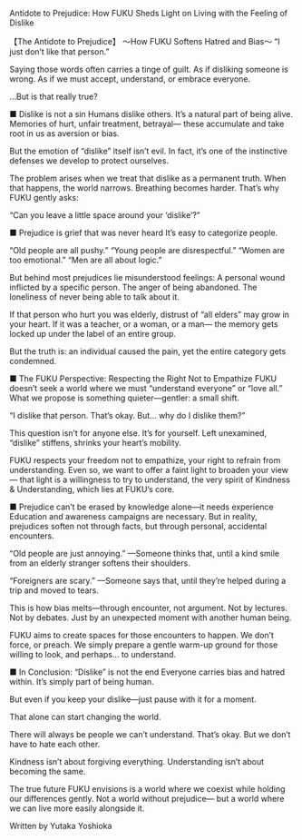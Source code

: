 Antidote to Prejudice: How FUKU Sheds Light on Living with the Feeling of Dislike

【The Antidote to Prejudice】
〜How FUKU Softens Hatred and Bias〜
“I just don’t like that person.”

Saying those words often carries a tinge of guilt.
As if disliking someone is wrong.
As if we must accept, understand, or embrace everyone.

…But is that really true?

■ Dislike is not a sin
Humans dislike others.
It’s a natural part of being alive.
Memories of hurt, unfair treatment, betrayal—
these accumulate and take root in us as aversion or bias.

But the emotion of “dislike” itself isn’t evil.
In fact, it’s one of the instinctive defenses we develop to protect ourselves.

The problem arises when we treat that dislike as a permanent truth.
When that happens, the world narrows.
Breathing becomes harder.
That’s why FUKU gently asks:

“Can you leave a little space around your ‘dislike’?”

■ Prejudice is grief that was never heard
It’s easy to categorize people.

“Old people are all pushy.”
“Young people are disrespectful.”
“Women are too emotional.”
“Men are all about logic.”

But behind most prejudices lie misunderstood feelings:
A personal wound inflicted by a specific person.
The anger of being abandoned.
The loneliness of never being able to talk about it.

If that person who hurt you was elderly,
distrust of “all elders” may grow in your heart.
If it was a teacher, or a woman, or a man—
the memory gets locked up under the label of an entire group.

But the truth is:
an individual caused the pain, yet the entire category gets condemned.

■ The FUKU Perspective: Respecting the Right Not to Empathize
FUKU doesn’t seek a world where we must “understand everyone” or “love all.”
What we propose is something quieter—gentler: a small shift.

“I dislike that person. That’s okay.
But… why do I dislike them?”

This question isn’t for anyone else.
It’s for yourself.
Left unexamined, “dislike” stiffens, shrinks your heart’s mobility.

FUKU respects your freedom not to empathize, your right to refrain from understanding.
Even so, we want to offer a faint light to broaden your view—
that light is a willingness to try to understand,
the very spirit of Kindness & Understanding,
which lies at FUKU’s core.

■ Prejudice can’t be erased by knowledge alone—it needs experience
Education and awareness campaigns are necessary.
But in reality, prejudices soften not through facts, but through personal, accidental encounters.

“Old people are just annoying.”
—Someone thinks that, until a kind smile from an elderly stranger softens their shoulders.

“Foreigners are scary.”
—Someone says that, until they’re helped during a trip and moved to tears.

This is how bias melts—through encounter, not argument.
Not by lectures. Not by debates.
Just by an unexpected moment with another human being.

FUKU aims to create spaces for those encounters to happen.
We don’t force, or preach.
We simply prepare a gentle warm-up ground for those willing to look,
and perhaps… to understand.

■ In Conclusion: “Dislike” is not the end
Everyone carries bias and hatred within.
It’s simply part of being human.

But even if you keep your dislike—just pause with it for a moment.

That alone can start changing the world.

There will always be people we can’t understand.
That’s okay.
But we don’t have to hate each other.

Kindness isn’t about forgiving everything.
Understanding isn’t about becoming the same.

The true future FUKU envisions
is a world where we coexist while holding our differences gently.
Not a world without prejudice—
but a world where we can live more easily alongside it.

Written by Yutaka Yoshioka